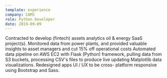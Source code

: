 ```yaml
---
template: experience
company: CAMS
role: Python Developer
date: 2019-09-09
---
```

Contracted to develop (fintech) assets
analytics oil & energy SaaS project(s).
Monitored data from power plants,
and provided valuable insights to asset
managers and cut 15% off operational costs
Automated data pipeline on AWS EC2 with
Flask (Python) framework, pulling data from
S3 buckets, processing CSV's files to produce
live updating Matplotlib data visualizations.
Redesigned apps UI / UX to be cross-
platform responsive using Bootstrap and Sass.
